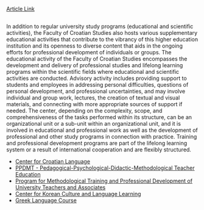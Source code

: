 [Article Link](https://www.fhs.hr/en/study/lifelong_learning_programs)

## 
In addition to regular university study programs (educational and scientific activities), the Faculty of Croatian Studies also hosts various supplementary educational activities that contribute to the vibrancy of this higher education institution and its openness to diverse content that aids in the ongoing efforts for professional development of individuals or groups.
The educational activity of the Faculty of Croatian Studies encompasses the development and delivery of professional studies and lifelong learning programs within the scientific fields where educational and scientific activities are conducted.
Advisory activity includes providing support to students and employees in addressing personal difficulties, questions of personal development, and professional uncertainties, and may involve individual and group work, lectures, the creation of textual and visual materials, and connecting with more appropriate sources of support if needed.
The center, depending on the complexity, scope, and comprehensiveness of the tasks performed within its structure, can be an organizational unit or a sub-unit within an organizational unit, and it is involved in educational and professional work as well as the development of professional and other study programs in connection with practice.
Training and professional development programs are part of the lifelong learning system or a result of international cooperation and are flexibly structured.
  * [Center for Croatian Language](https://www.fhs.unizg.hr/en/study/lifelong_learning_programs/center_for_croatian_language)
  * [PPDMT - Pedagogical-Psychological-Didactic-Methodological Teacher Education](https://www.fhs.unizg.hr/en/study/lifelong_learning_programs/ppdmt_-_pedagogical-psychological-didactic-methodological_teacher_education)
  * [Program for Methodological Training and Professional Development of University Teachers and Associates](https://www.fhs.unizg.hr/en/study/lifelong_learning_programs/program_for_methodological_training_and_professional_development_of_university_teachers_and_associat)
  * [Center for Korean Culture and Language Learning](https://www.fhs.unizg.hr/en/study/lifelong_learning_programs/center_for_korean_culture_and_language_learning)
  * [Greek Language Course](https://www.fhs.unizg.hr/en/study/lifelong_learning_programs/greek_language_course)


  

